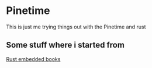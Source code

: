 # Pinetime

This is just me trying things out with the Pinetime and rust 

## Some stuff where i started from
[Rust embedded books](https://docs.rust-embedded.org/)
